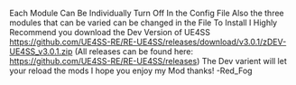 Each Module Can Be Individually Turn Off In the Config File
Also the three modules that can be varied can be changed in the File
To Install I Highly Recommend you download the Dev Version of UE4SS https://github.com/UE4SS-RE/RE-UE4SS/releases/download/v3.0.1/zDEV-UE4SS_v3.0.1.zip (All releases can be found here: https://github.com/UE4SS-RE/RE-UE4SS/releases)
The Dev varient will let your reload the mods
I hope you enjoy my Mod thanks!
    -Red_Fog
